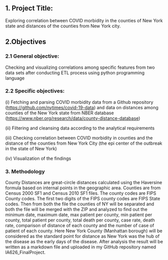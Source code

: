 ## 1. Project Title:
Exploring correlation between COVID morbidity in the counties of New York state and distances of the counties  from New York city.

## 2.Objectives

### 2.1 General objective: 
Checking and visualizing correlations among specific features from two data sets after conducting  ETL process using python programming language

### 2.2 Specific objectives: 

(i) Fetching and parsing COVID morbidity data from a Github repository (https://github.com/nytimes/covid-19-data) and data on distances among counties of the New York state from NBER database (https://www.nber.org/research/data/county-distance-database)

(ii) Filtering and cleansing data according to the analytical requirements

(iii)  Checking correlation between COVID morbidity in counties  and the distance of the counties from New York City (the epi center of the outbreak in the state of New York)

(iv) Visualization of the findings

### 3. Methodology
County Distances are great-circle distances calculated using the Haversine formula based on internal points in the geographic area. Counties are from Census 2000 SF1 and Census 2010 SF1 files. The county codes are FIPS County codes. The first two digits of the FIPS county codes are FIPS State codes.
Then from both the file the counties of NY will be separated and both the file will be merged with the ZIP and analyzed to find out the minimum date, maximum date, max patient per county, min patient per county, total patient per county, total death per county, case rate, death rate, comparison of distance of each county and the number of case of patient of each county. Here New York County (Manhattan borough) will be considered as the standard point for distance as New York was the hub of the disease as the early days of the disease.
After analysis the result will be written as a markdown file and uploaded in my GitHub repository named IA626_FinalProject.



```python

```
